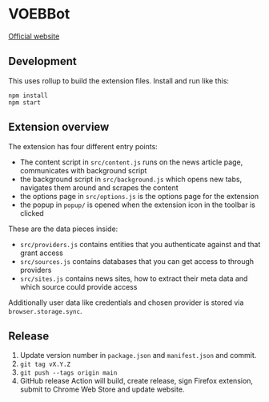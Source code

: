 # VOEBBot

[Official website](https://stefanw.github.io/voebbot/)

## Development

This uses rollup to build the extension files. Install and run like this:

```
npm install
npm start
```

## Extension overview

The extension has four different entry points:

- The content script in `src/content.js` runs on the news article page, communicates with background script
- the background script in `src/background.js` which opens new tabs, navigates them around and scrapes the content
- the options page in `src/options.js` is the options page for the extension
- the popup in `popup/` is opened when the extension icon in the toolbar is clicked

These are the data pieces inside:

- `src/providers.js` contains entities that you authenticate against and that grant access
- `src/sources.js` contains databases that you can get access to through providers
- `src/sites.js` contains news sites, how to extract their meta data and which source could provide access

Additionally user data like credentials and chosen provider is stored via `browser.storage.sync`.


## Release

1. Update version number in `package.json` and `manifest.json` and commit.
2. `git tag vX.Y.Z`
3. `git push --tags origin main`
4. GitHub release Action will build, create release, sign Firefox extension, submit to Chrome Web Store and update website.
